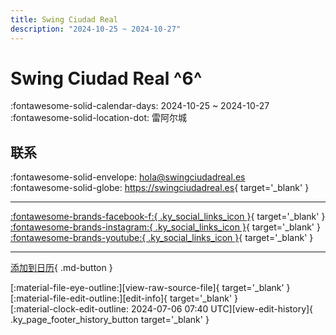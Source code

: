 ```yaml
---
title: Swing Ciudad Real
description: "2024-10-25 ~ 2024-10-27"
---
```


# Swing Ciudad Real ^6^

:fontawesome-solid-calendar-days: 2024-10-25 ~ 2024-10-27  
:fontawesome-solid-location-dot: 雷阿尔城  

## 联系

:fontawesome-solid-envelope: <hola@swingciudadreal.es>  
:fontawesome-solid-globe: <https://swingciudadreal.es>{ target='_blank' }  

---

 [:fontawesome-brands-facebook-f:{ .ky_social_links_icon }](https://www.facebook.com/swingciudadrealasoc){ target='_blank' } [:fontawesome-brands-instagram:{ .ky_social_links_icon }](https://instagram.com/swingciudadreal){ target='_blank' } [:fontawesome-brands-youtube:{ .ky_social_links_icon }](https://youtube.com/@SwingCiudadReal){ target='_blank' }

---

[添加到日历](https://swing.news/ics/zh-Hans/2024/es/swing-ciudad-real-2024.ics){ .md-button }

<div class="ky_page_footer" markdown>
<div class="ky_page_footer_trailing" markdown="span">
[:material-file-eye-outline:][view-raw-source-file]{ target='_blank' }
[:material-file-edit-outline:][edit-info]{ target='_blank' }
</div>
<div class="ky_page_footer_leading" markdown="span">
[:material-clock-edit-outline: 2024-07-06 07:40 UTC][view-edit-history]{ .ky_page_footer_history_button target='_blank' }
</div>
</div>

[view-raw-source-file]: https://github.com/swingdance/events/blob/main/2024/es/swing-ciudad-real-2024.json "查看原始源文件"
[edit-info]: https://github.com/swingdance/events/issues/new?assignees=&labels=update+event&projects=&template=03-update_entity.yml&title=%5B2024%2Fes%5D%20Swing%20Ciudad%20Real&region=es&year=2024&id=swing-ciudad-real-2024&name=Swing%20Ciudad%20Real&org_id= "编辑信息"

[view-edit-history]: https://github.com/swingdance/events/commits/main/2024/es/swing-ciudad-real-2024.json "查看编辑历史"
